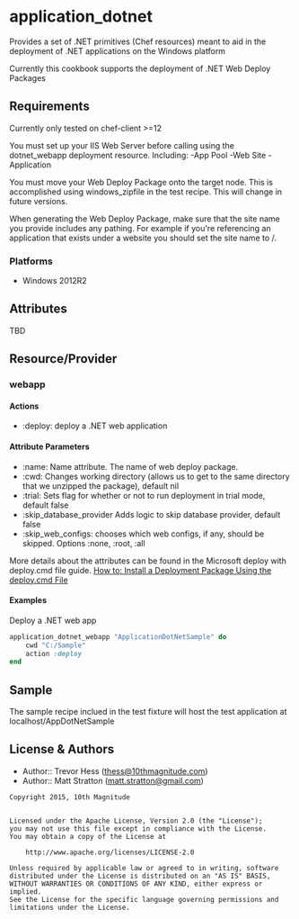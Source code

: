 application_dotnet
================
Provides a set of .NET primitives (Chef resources) meant to aid in the deployment of .NET applications on the Windows platform

Currently this cookbook supports the deployment of .NET Web Deploy Packages


Requirements
-------------
Currently only tested on chef-client >=12

You must set up your IIS Web Server before calling using the dotnet_webapp deployment resource.
Including:
	-App Pool
	-Web Site
	-Application

You must move your Web Deploy Package onto the target node. This is accomplished using windows_zipfile in the test recipe. This will change in future versions.

When generating the Web Deploy Package, make sure that the site name you provide includes any pathing. For example if you're referencing an application that exists under a website you should set the site name to <SiteName>/<AppName>.

### Platforms
* Windows 2012R2

Attributes
----------
TBD

Resource/Provider
-----------------
### webapp
#### Actions
- :deploy: deploy a .NET web application

#### Attribute Parameters
- :name: Name attribute. The name of web deploy package.
- :cwd: Changes working directory (allows us to get to the same directory that we unzipped the package), default nil
- :trial: Sets flag for whether or not to run deployment in trial mode, default false
- :skip_database_provider Adds logic to skip database provider, default false
- :skip_web_configs: chooses which web configs, if any, should be skipped. Options :none, :root, :all

More details about the attributes can be found in the Microsoft deploy with deploy.cmd file guide. [How to: Install a Deployment Package Using the deploy.cmd File](https://msdn.microsoft.com/en-us/library/vstudio/ff356104)

#### Examples
Deploy a .NET web app

```ruby
application_dotnet_webapp "ApplicationDotNetSample" do 
	cwd "C:/Sample"
	action :deploy
end
```

Sample
-----------------
The sample recipe inclued in the test fixture will host the test application at localhost/AppDotNetSample

License & Authors
-----------------
- Author:: Trevor Hess (<thess@10thmagnitude.com>)
- Author:: Matt Stratton (<matt.stratton@gmail.com>)


```text
Copyright 2015, 10th Magnitude


Licensed under the Apache License, Version 2.0 (the "License");
you may not use this file except in compliance with the License.
You may obtain a copy of the License at

    http://www.apache.org/licenses/LICENSE-2.0

Unless required by applicable law or agreed to in writing, software
distributed under the License is distributed on an "AS IS" BASIS,
WITHOUT WARRANTIES OR CONDITIONS OF ANY KIND, either express or implied.
See the License for the specific language governing permissions and
limitations under the License.
```
